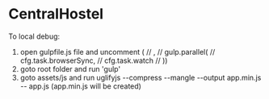 # CentralHostel
To local debug:
1. open gulpfile.js file and uncomment  (    // ,
    // gulp.parallel(
    //   cfg.task.browserSync,
    //   cfg.task.watch
    // ))
2. goto root folder and run 'gulp'
3. goto assets/js and run uglifyjs --compress --mangle --output app.min.js -- app.js   (app.min.js will be created)

